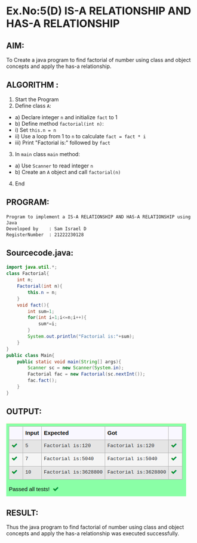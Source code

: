 # Ex.No:5(D) IS-A RELATIONSHIP AND HAS-A RELATIONSHIP
## AIM:
   To Create a java program to find factorial of number using class and object concepts and apply the has-a relationship.
 
## ALGORITHM :
1.	Start the Program
2.	Define class `A`:
-	a) Declare integer `n` and initialize `fact` to 1
-	b) Define method `factorial(int n)`:
-	i) Set `this.n = n`
-	ii) Use a loop from 1 to `n` to calculate `fact = fact * i`
-	iii) Print "Factorial is:" followed by `fact`
3.	In `main` class `main` method:
-	a) Use `Scanner` to read integer `n`
-	b) Create an `A` object and call `factorial(n)`
4.	End

## PROGRAM:
 ```
Program to implement a IS-A RELATIONSHIP AND HAS-A RELATIONSHIP using Java
Developed by    : Sam Israel D 
RegisterNumber  : 21222230128 
```

## Sourcecode.java:


```java
import java.util.*;
class Factorial{
    int n;
    Factorial(int n){
        this.n = n;
    }
    void fact(){
        int sum=1;
        for(int i=1;i<=n;i++){
            sum*=i;
        }
        System.out.println("Factorial is:"+sum);
    }
}
public class Main{
    public static void main(String[] args){
        Scanner sc = new Scanner(System.in);
        Factorial fac = new Factorial(sc.nextInt());
        fac.fact();
    }
}
```




## OUTPUT:

![alt text](image.png)

## RESULT:
Thus the java program to find factorial of number using class and object concepts and apply the has-a relationship was executed successfully.